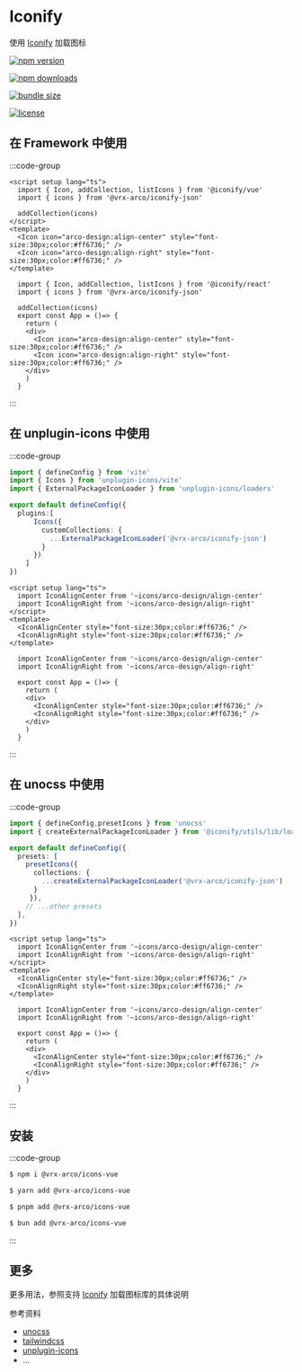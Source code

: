 # Iconify

 使用 [Iconify](https://iconify.design/) 加载图标

<script setup lang="ts">
  import { IconAlignCenter,IconAlignRight } from '@vrx-arco/icons-vue'
</script>

[![npm version](https://img.shields.io/npm/v/@vrx-arco/iconify-json?color=orange)](https://npmjs.com/package/@vrx-arco/iconify-json)

[![npm downloads](https://img.shields.io/npm/dm/@vrx-arco/iconify-json?color=orange)](https://npmjs.com/package/@vrx-arco/iconify-json)

[![bundle size](https://img.shields.io/bundlephobia/minzip/@vrx-arco/iconify-json?color=orange)](https://bundlephobia.com/package/@vrx-arco/iconify-json)

[![license](https://img.shields.io/github/license/vrx-arco/icons?color=orange)](https://github.com/vrx-arco/icons/blob/main/LICENSE)

<div class="rounded ring-1 ring-gray-100 p-20px mt-10px">
 <IconAlignCenter style="font-size:30px;color:#ff6736;" />
 <IconAlignRight style="font-size:30px;color:#ff6736;" />
</div>

## 在 Framework 中使用

:::code-group

```vue [Vue]
<script setup lang="ts">
  import { Icon, addCollection, listIcons } from '@iconify/vue'
  import { icons } from '@vrx-arco/iconify-json'

  addCollection(icons)
</script>
<template>
  <Icon icon="arco-design:align-center" style="font-size:30px;color:#ff6736;" />
  <Icon icon="arco-design:align-right" style="font-size:30px;color:#ff6736;" />
</template>
```

```tsx [React]
  import { Icon, addCollection, listIcons } from '@iconify/react'
  import { icons } from '@vrx-arco/iconify-json'

  addCollection(icons)
  export const App = ()=> {
    return (
    <div>
      <Icon icon="arco-design:align-center" style="font-size:30px;color:#ff6736;" />
      <Icon icon="arco-design:align-right" style="font-size:30px;color:#ff6736;" />
    </div>
    )
  }
```
:::

## 在 unplugin-icons 中使用

:::code-group

```ts [vite.config.ts]
import { defineConfig } from 'vite'
import { Icons } from 'unplugin-icons/vite'
import { ExternalPackageIconLoader } from 'unplugin-icons/loaders'

export default defineConfig({
  plugins:[
      Icons({
        customCollections: {
          ...ExternalPackageIconLoader('@vrx-arco/iconify-json')
        }
      })
    ]
})
```

```vue [Vue]
<script setup lang="ts">
  import IconAlignCenter from '~icons/arco-design/align-center'
  import IconAlignRight from '~icons/arco-design/align-right'
</script>
<template>
  <IconAlignCenter style="font-size:30px;color:#ff6736;" />
  <IconAlignRight style="font-size:30px;color:#ff6736;" />
</template>
```

```tsx [React]
  import IconAlignCenter from '~icons/arco-design/align-center'
  import IconAlignRight from '~icons/arco-design/align-right'

  export const App = ()=> {
    return (
    <div>
      <IconAlignCenter style="font-size:30px;color:#ff6736;" />
      <IconAlignRight style="font-size:30px;color:#ff6736;" />
    </div>
    )
  }
```
:::

## 在 unocss 中使用

:::code-group

```ts [uno.config.ts]
import { defineConfig,presetIcons } from 'unocss'
import { createExternalPackageIconLoader } from '@iconify/utils/lib/loader/external-pkg'

export default defineConfig({
  presets: [
    presetIcons({ 
      collections: {
        ...createExternalPackageIconLoader('@vrx-arco/iconify-json')
      }
     }),
    // ...other presets
  ],
})
```

```vue [Vue]
<script setup lang="ts">
  import IconAlignCenter from '~icons/arco-design/align-center'
  import IconAlignRight from '~icons/arco-design/align-right'
</script>
<template>
  <IconAlignCenter style="font-size:30px;color:#ff6736;" />
  <IconAlignRight style="font-size:30px;color:#ff6736;" />
</template>
```

```tsx [React]
  import IconAlignCenter from '~icons/arco-design/align-center'
  import IconAlignRight from '~icons/arco-design/align-right'

  export const App = ()=> {
    return (
    <div>
      <IconAlignCenter style="font-size:30px;color:#ff6736;" />
      <IconAlignRight style="font-size:30px;color:#ff6736;" />
    </div>
    )
  }
```
:::



## 安装

:::code-group

```bash [npm]
$ npm i @vrx-arco/icons-vue
```

```bash [yarn]
$ yarn add @vrx-arco/icons-vue
```

```bash [pnpm]
$ pnpm add @vrx-arco/icons-vue
```

```bash [bun]
$ bun add @vrx-arco/icons-vue
```

:::

## 更多

更多用法，参照支持 [Iconify](https://iconify.design/) 加载图标库的具体说明

参考资料
- [unocss](https://unocss.dev/presets/icons#externalpackageiconloader)
- [tailwindcss](https://iconify.design/docs/usage/css/tailwind/#installation)
- [unplugin-icons](https://github.com/unplugin/unplugin-icons?tab=readme-ov-file#use-custom-external-collection-packages) 
- ...
